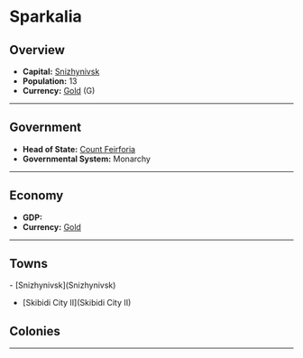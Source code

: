 # <!--NAME-->Sparkalia<!--NAME-->

## Overview

- **Capital:** <!--CAPITAL_LINK-->[Snizhynivsk](Snizhynivsk)<!--CAPITAL_LINK-->
- **Population:** <!--POPULATION-->13<!--POPULATION-->
- **Currency:** <!--CURRENCY_LINK-->[Gold](Gold)<!--CURRENCY_LINK--> (<!--CURRENCY_ABV-->G<!--CURRENCY_ABV-->)

---

## Government

- **Head of State:** <!--LEADER_TITLE_LINK-->[Count Feirforia](Feirforia)<!--LEADER_TITLE_LINK-->
- **Governmental System:** <!--GOVERNMENT-->Monarchy<!--GOVERNMENT-->

---

## Economy

- **GDP:** <!--GDP--><!--GDP-->
- **Currency:** <!--CURRENCY_LINK-->[Gold](Gold)<!--CURRENCY_LINK-->

---

## Towns

<!--TOWNS-->- [Snizhynivsk](Snizhynivsk)
- [Skibidi City II](Skibidi City II)<!--TOWNS-->

## Colonies

<!--COLONIES--><!--COLONIES-->

---
